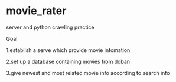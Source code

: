 # movie_rater
server and python crawling practice


Goal

1.establish a serve which provide movie infomation 

2.set up a database containing movies from doban

3.give newest and most related movie info according to search info
